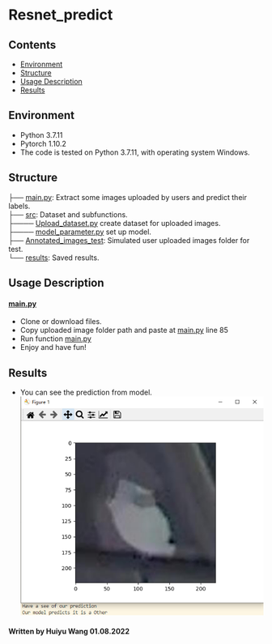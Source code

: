 # Resnet_predict

## Contents  
- [Environment](#Environment)  
- [Structure](#Structure)  
- [Usage Description](#Usage-Description) 
- [Results](#Results) 

## Environment
* Python 3.7.11
* Pytorch 1.10.2
* The code is tested on Python 3.7.11, with operating system Windows.


## Structure

  ├── [main.py](./main.py): Extract some images uploaded by users and predict their labels.  
  ├── [src](./src): Dataset and subfunctions.  
  ├──── [Upload_dataset.py](./src/Upload_dataset.py) create dataset for uploaded images.  
  ├──── [model_parameter.py](./src/model_parameter.py) set up model.      
  ├── [Annotated_images_test](./Annotated_images_test): Simulated user uploaded images folder for test.     
  └── [results](./results): Saved results.   

## Usage Description
#### [main.py](./main.py)

* Clone or download files.  
* Copy uploaded image folder path and paste at [main.py](./main.py) line 85 
* Run function [main.py](./main.py)  
* Enjoy and have fun! 
  



## Results  
* You can see the prediction from model.  
![Prediction.png](./results/Prediction.png)
 

#### Written by Huiyu Wang 01.08.2022